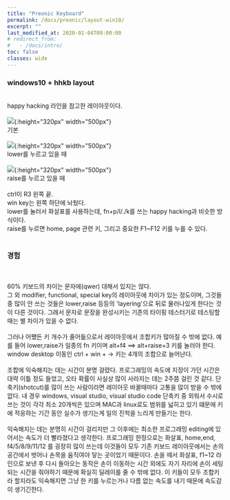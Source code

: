 ```yaml
---
title: "Preonic Keyboard"
permalink: /docs/preonic/layout-win10/
excerpt: ""
last_modified_at: 2020-01-04T09:00:00
# redirect_from:
#   - /docs/intro/
toc: false
classes: wide
---
```


### windows10 + hhkb layout
<br>happy hacking 라인을 참고한 레이아웃이다.
<br><br>![](https://user-images.githubusercontent.com/55048882/68987674-0c5c7780-086f-11ea-9a8a-d68a5db15c8c.png){:height="320px" width="500px"}
<br>기본
<br><br>![](https://user-images.githubusercontent.com/55048882/68987681-1ed6b100-086f-11ea-8587-d90c6c9f7965.png){:height="320px" width="500px"}
<br>lower를 누르고 있을 때
<br><br>![](https://user-images.githubusercontent.com/55048882/68987684-29914600-086f-11ea-911f-67a5135d6a06.png){:height="320px" width="500px"}
<br>raise를 누르고 있을 때
<br><br>ctrl이 R3 왼쪽 끝. 
<br>win key는 왼쪽 하단에 놔뒀다.
<br>lower를 눌러서 화살표를 사용하는데, fn+p/l/./k를 쓰는 happy hacking과 비슷한 방식이다.
<br>raise를 누르면 home, page 관련 키, 그리고 중요한 F1~F12 키를 누를 수 있다.
<br><br>
### 경험
<br><br>60% 키보드의 차이는 문자에(qwer) 대해서 있지는 않다. 
<br>그 외 modifier, functional, special key의 레이아웃에 차이가 있는 정도이며, 그것들 중 많이 안 쓰는 것들은 lower,raise 등등의 'layering'으로 뒤로 물러나있게 한다는 것이 다른 것이다. 그래서 문자로 문장을 완성시키는 기존의 타이핑 테스터기로 테스팅할 때는 별 차이가 있을 수 없다.
<br><br>그러나 어쨌든 키 개수가 줄어듦으로서 레이아웃에서 조합키가 많아질 수 밖에 없다. 예를 들어 lower,raise가 일종의 fn 키이며 alt+f4 ==> alt+raise+3 키를 눌러야 한다. window desktop 이동인 ctrl + win + -> 키는 4개의 조합으로 늘어난다. 
<br><br>조합에 익숙해지는 데는 시간이 분명 걸렸다. 프로그래밍의 속도에 지장이 가던 시간은 대략 이틀 정도 들었고, 오타 확률이 사실상 많이 사라지는 데는 2주쯤 걸린 것 같다. 단축키(shotcut)를 많이 쓰는 사람이라면 레이아웃 바꿀때마다 고통을 많이 받을 수 밖에 없다. 내 경우 windows, visual studio, visual studio code 단축키 중 외워서 수시로 쓰는 것이 각각 최소 20개씩은 있으며 MAC과 linux로도 범위를 넓히고 있기 떄문에 키에 적응하는 기간 동안 실수가 생기는게 일의 진척을 느리게 만들기는 한다.
<br><br>익숙해지는 데는 분명히 시간이 걸리지만 그 이후에는 최소한 프로그래밍 editing에 있어서는 속도가 더 빨라졌다고 생각한다. 프로그래밍 한정으로는 화살표, home,end, f4/5/8/9/11/12 를 굉장히 많이 쓰는데 이것들이 모두 기존 키보드 레이아웃에서는 손의 공간에서 벗어나 손목을 움직여야 닿는 곳이었기 때문이다. 손을 떼서 화살표, f1~12 라인으로 보낸 후 다시 돌아오는 동작은 손이 이동하는 시간 외에도 자기 자리에 손이 세팅되는 시간을 줘야하기 때문에 확실히 딜레이를 줄 수 밖에 없다. 이 키들이 모두 조합키라 할지라도 익숙해지면 그냥 한 키를 누르는거나 다름 없는 속도를 내기 때문에 속도감이 생기긴한다.